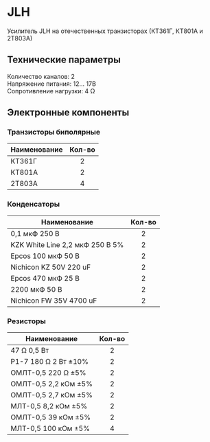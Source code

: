 # JLH
Усилитель JLH на отечественных транзисторах (КТ361Г, КТ801А и 2Т803А)

## Технические параметры
Количество каналов: 2\
Напряжение питания: 12... 17В\
Сопротивление нагрузки: 4 Ω

## Электронные компоненты

### Транзисторы биполярные
Наименование | Кол-во
--- | :---:
КТ361Г | 2
КТ801А | 2
2Т803А | 4

### Конденсаторы
Наименование | Кол-во
--- | :---:
0,1 мкФ 250 В | 2
KZK White Line 2,2 мкФ 250 В 5% | 2
Epcos 100 мкФ 50 В | 2
Nichicon KZ 50V 220 uF | 2
Epcos 470 мкФ 25 В | 2
2200 мкФ 50 В | 2
Nichicon FW 35V 4700 uF | 2

### Резисторы
Наименование | Кол-во
--- | :---:
47 Ω 0,5 Вт | 2
Р1-7 180 Ω 2 Вт ±10% | 2
ОМЛТ-0,5 220 Ω ±5% | 2
ОМЛТ-0,5 2,2 кОм ±5% | 2
ОМЛТ-0,5 2,7 кОм ±5% | 2
МЛТ-0,5 8,2 кОм ±5% | 2
ОМЛТ-0,5 39 кОм ±5% | 2
МЛТ-0,5 100 кОм ±5% | 4
